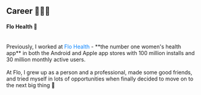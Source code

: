 ## Career 👩🏻‍💻
#### Flo Health 🦩
<br />
Previously, I worked at <a href="https://flo.health/" target="_blank" style="color:#0a84ff; text-decoration: none;">Flo Health</a> - **the number one women's health app** in both the Android and Apple app stores with 100 million installs and 30 million monthly active users.<br /><br />
At Flo, I grew up as a person and a professional, made some good friends, and tried myself in lots of opportunities when finally decided to move on to the next big thing 🚀 
